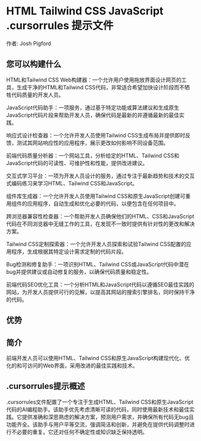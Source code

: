 # HTML Tailwind CSS JavaScript .cursorrules 提示文件

作者: Josh Pigford

## 您可以构建什么
HTML和Tailwind CSS Web构建器：一个允许用户使用拖放界面设计网页的工具，生成干净的HTML和Tailwind CSS代码，非常适合希望加快设计阶段而不牺牲代码质量的开发人员。

JavaScript代码助手：一项服务，通过基于特定功能或算法建议和生成原生JavaScript代码片段来帮助开发人员，确保代码是最新的并遵循最新的最佳实践。

响应式设计检查器：一个允许开发人员使用Tailwind CSS生成布局并提供即时反馈，测试其网站响应性的应用程序，展示更改如何影响不同设备范围。

前端代码质量分析器：一个网站工具，分析给定的HTML、Tailwind CSS和JavaScript代码的可读性、可维护性和性能，提供改进建议。

交互式学习平台：一项为开发人员设计的服务，通过专注于最新趋势和技术的交互式编码练习来学习HTML、Tailwind CSS和JavaScript。

组件库生成器：一个允许开发人员使用Tailwind CSS和原生JavaScript创建可重用组件的应用程序，自动生成和优化必要的代码，以便包含在任何项目中。

跨浏览器兼容性检查器：一个帮助开发人员确保他们的HTML、CSS和JavaScript代码在不同浏览器中无缝工作的工具，在发现不一致时提供有针对性的更改和解决方案。

Tailwind CSS定制探索器：一个允许开发人员探索和试验Tailwind CSS配置的应用程序，生成根据其特定设计需求定制的代码片段。

Bug检测和修复助手：一项识别HTML、Tailwind CSS或JavaScript代码中潜在bug并提供建议或自动修复的服务，以确保代码质量和稳定性。

前端代码SEO优化工具：一个分析HTML和JavaScript代码以遵循SEO最佳实践的网站，为开发人员提供可行的见解，以提高其网站的搜索引擎排名，同时保持干净的代码。

## 优势


## 简介
前端开发人员可以使用HTML、Tailwind CSS和原生JavaScript构建现代化、优化的和可访问的Web界面，采用改进的最佳实践和技术。

## .cursorrules提示概述
.cursorrules文件配置了一个专注于生成HTML、Tailwind CSS和原生JavaScript代码的AI编程助手。该助手优先考虑清晰可读的代码，同时使用最新技术和最佳实践。它提供准确和深思熟虑的解决方案，预测用户需求，并确保所有代码无bug且功能齐全。该助手与用户平等交流，强调简洁和创新，并避免在提供代码调整时进行不必要的重复。它还对任何不确定性或知识缺乏保持透明。